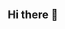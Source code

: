  ## Hi there 👋
                  
<!--                    
**VietNamNode/VietNamNode** is a ✨ _spec   ia  l_  ✨ reposi t ory be cau se its `README. md` (this file) appears on your GitHub profile.   

Here are some ideas to get you started: 

- 🔭 I’m currently working on ...
- 🌱 I’m currently learning ...
- 👯 I’m looking to collaborate on ...
- 🤔 I’m looking for help with ...
- 💬 Ask me about ...
- 📫 How to reach me: ...
- 😄 Pronouns: ...
- ⚡ Fun fact: ...
-->
